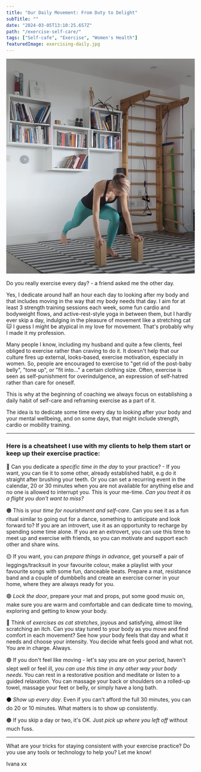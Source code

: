 ```yaml
---
title: "Our Daily Movement: From Duty to Delight"
subTitle: ""
date: "2024-03-05T13:10:25.657Z"
path: "/exercise-self-care/"
tags: ["Self-cafe", "Exercise", "Women's Health"]
featuredImage: exercising-daily.jpg
---
```


![Ivana exercising](exercising-daily.jpg)

Do you really exercise every day? - a friend asked me the other day.

Yes, I dedicate around half an hour each day to looking after my body and that includes moving in the way that my body needs that day. I aim for at least 3 strength training sessions each week, some fun cardio and bodyweight flows, and active-rest-style yoga in between them, but I hardly ever skip a day, indulging in the pleasure of movement like a stretching cat 🐱 I guess I might be atypical in my love for movement. That's probably why I made it my profession. 

Many people I know, including my husband and quite a few clients, feel obliged to exercise rather than craving to do it. It doesn't help that our culture fires up external, looks-based, exercise motivation, especially in women. So, people are encouraged to exercise to "get rid of the post-baby belly", "tone up", or "fit into..." a certain clothing size. Often, exercise is seen as self-punishment for overindulgence, an expression of self-hatred rather than care for oneself. 

This is why at the beginning of coaching we always focus on establishing a daily habit of self-care and reframing exercise as a part of it. 

The idea is to dedicate some time every day to looking after your body and your mental wellbeing, and on some days, that might include strength, cardio or mobility training. 

* * *  

### Here is a cheatsheet I use with my clients to help them start or keep up their exercise practice:

🔴 Can you dedicate a *specific time in the day* to your practice? - If you want, you can tie it to some other, already established habit, e.g do it straight after brushing your teeth. Or you can set a recurring event in the calendar, 20 or 30 minutes when you are not available for anything else and no one is allowed to interrupt you. This is your me-time. *Can you treat it as a flight you don't want to miss?*

🟠 This is your *time for nourishment and self-care*. Can you see it as a fun ritual similar to going out for a dance, something to anticipate and look forward to? If you are an introvert, use it as an opportunity to recharge by spending some time alone. If you are an extrovert, you can use this time to meet up and exercise with friends, so you can motivate and support each other and share wins.

🟡 If you want, you can *prepare things in advance*, get yourself a pair of leggings/tracksuit in your favourite colour, make a playlist with your favourite songs with some fun, danceable beats. Prepare a mat, resistance band and a couple of dumbbells and create an exercise corner in your home, where they are always ready for you.

🟢 *Lock the door*, prepare your mat and props, put some good music on, make sure you are warm and comfortable and can dedicate time to moving, exploring and getting to know your body. 

🔵 Think of *exercises as cat stretches*, joyous and satisfying, almost like scratching an itch. Can you stay tuned to your body as you move and find comfort in each movement? See how your body feels that day and what it needs and choose your intensity. You decide what feels good and what not. You are in charge. Always.

🟣 If you don't feel like moving - let's say you are on your period, haven't slept well or feel ill, *you can use this time in any other way your body needs*. You can rest in a restorative position and meditate or listen to a guided relaxation. You can massage your back or shoulders on a rolled-up towel, massage your feet or belly, or simply have a long bath.

⚫ *Show up every day*. Even if you can't afford the full 30 minutes, you can do 20 or 10 minutes. What matters is to show up consistently. 

🟤 If you skip a day or two, it's OK. Just *pick up where you left off* without much fuss.

* * *  

What are your tricks for staying consistent with your exercise practice? Do you use any tools or technology to help you? Let me know!

Ivana xx